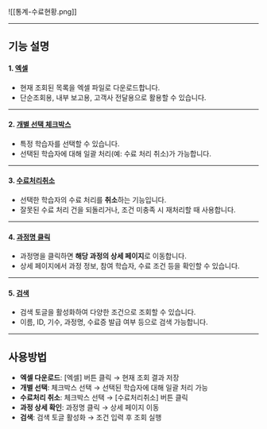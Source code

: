 
![[통계-수료현황.png]]

***

## 기능 설명  

#### 1. [엑셀](엑셀.md)
- 현재 조회된 목록을 엑셀 파일로 다운로드합니다.  
- 단순조회용, 내부 보고용, 고객사 전달용으로 활용할 수 있습니다.  
***

#### 2. [개별 선택 체크박스](수료현황-선택.md)  
- 특정 학습자를 선택할 수 있습니다.  
- 선택된 학습자에 대해 일괄 처리(예: 수료 처리 취소)가 가능합니다.  

***

#### 3. [수료처리취소](수료처리취소.md)  
- 선택한 학습자의 수료 처리를 **취소**하는 기능입니다.  
- 잘못된 수료 처리 건을 되돌리거나, 조건 미충족 시 재처리할 때 사용합니다.  

***

#### 4. [과정명 클릭](수료현황-상세.md)  
- 과정명을 클릭하면 **해당 과정의 상세 페이지**로 이동합니다.  
- 상세 페이지에서 과정 정보, 참여 학습자, 수료 조건 등을 확인할 수 있습니다.  

***

#### 5. [검색](검색.md)  
- 검색 토글을 활성화하여 다양한 조건으로 조회할 수 있습니다.  
- 이름, ID, 기수, 과정명, 수료증 발급 여부 등으로 검색 가능합니다.  

***

## 사용방법  
- **엑셀 다운로드**: [엑셀] 버튼 클릭 → 현재 조회 결과 저장  
- **개별 선택**: 체크박스 선택 → 선택된 학습자에 대해 일괄 처리 가능  
- **수료처리 취소**: 체크박스 선택 → [수료처리취소] 버튼 클릭  
- **과정 상세 확인**: 과정명 클릭 → 상세 페이지 이동  
- **검색**: 검색 토글 활성화 → 조건 입력 후 조회 실행  
